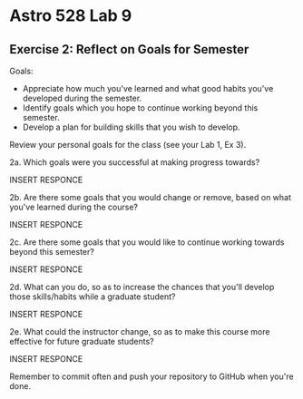 # Astro 528 Lab 9
## Exercise 2:  Reflect on Goals for Semester

Goals:  
- Appreciate how much you've learned and what good habits you've developed during the semester.
- Identify goals which you hope to continue working beyond this semester.
- Develop a plan for building skills that you wish to develop.

Review your personal goals for the class (see your Lab 1, Ex 3).  

2a. Which goals were you successful at making progress towards?

INSERT RESPONCE


2b. Are there some goals that you would change or remove, based on what you've learned during the course?

INSERT RESPONCE


2c. Are there some goals that you would like to continue working towards beyond this semester?

INSERT RESPONCE


2d.  What can you do, so as to increase the chances that you'll develop those skills/habits while a graduate student?

INSERT RESPONCE

2e.  What could the instructor change, so as to make this course more effective for future graduate students?

INSERT RESPONCE


Remember to commit often and push your repository to GitHub when you're done.

